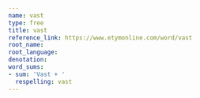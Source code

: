 ```yaml
---
name: vast
type: free
title: vast
reference_link: https://www.etymonline.com/word/vast
root_name: 
root_language: 
denotation: 
word_sums:
- sum: 'Vast + '
  respelling: vast
---
```

